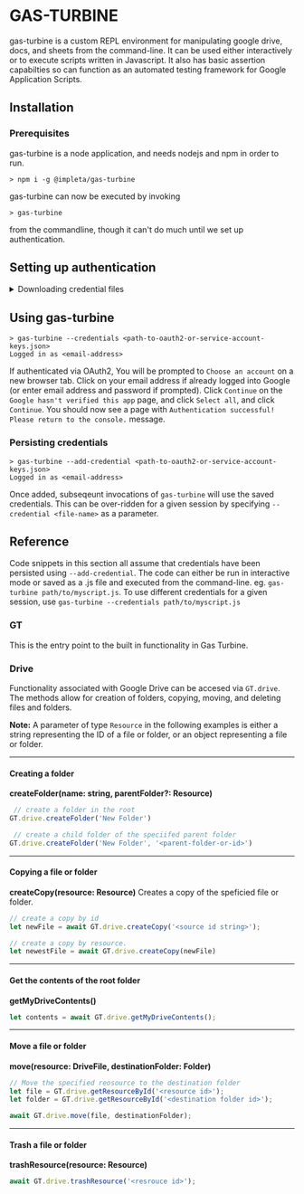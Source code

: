 # GAS-TURBINE

gas-turbine is a custom REPL environment for manipulating google drive, docs, and sheets from the command-line. It can be used either interactively or to execute scripts written in Javascript. It also has basic assertion capabilties so can function as an automated testing framework for Google Application Scripts.

## Installation

### Prerequisites
gas-turbine is a node application, and needs nodejs and npm in order to run.

```
> npm i -g @impleta/gas-turbine
```

gas-turbine can now be executed by invoking 
```
> gas-turbine
``` 
from the commandline, though it can't do much until we set up authentication.

## Setting up authentication
<details>
<summary>Downloading credential files</summary>

**This is a one-time setup**

1. While logged into your google account, visit https://console.cloud.google.com/cloud-resource-manager and create a new project named `gas-turbine` with ID `gas-turbine`.
1. Visit https://console.cloud.google.com/apis/library/drive.googleapis.com?project=gas-turbine and click `ENABLE`

### Option 1: OAuth2
This option allows scripts executed by Gas Turbine the same access as your primary Google account over all of Google drive. Any folders or files created will be owned by your user account.

1. Visit https://console.cloud.google.com/apis/credentials/consent?project=gas-turbine
1. Select External if you are not a Google Workspace User (i.e, you're using a free account), or Internal if you are and you want to limit access to your organization only. Click `CREATE`
1. Fill in the `App name`, `User support email`, and `Developer contact Information` required fields. Use your own email address for the latter two. Click `SAVE AND CONTINUE`.
1. On the `Scopes` page, click `SAVE AND CONTINUE`. 
1. Add your email (and any other users) on the `Test users` page, then click `SAVE AND CONTINUE`.
1. Click on `Credentials` on the left (or visit https://console.cloud.google.com/apis/credentials?project=gas-turbine)
1. Click `CREATE CREDENTIALS` at the top and select `OAuth client ID`.
1. For `Application type`, select `Web application`
1. For `Name`, enter `GasTurbine Web Client`.
1. Under `Authorized redirect URIs`, click `ADD URI`, and enter `http://localhost:3000/oauth2callback`
1. Select Create.
1. On the `OAuth client created` popup click `DOWNLOAD JSON`. A JSON file will be downloaded to the downloads folder of your browser. Save the file to a safe location. Do not share this or commit this file to source control. 

### Option 2: Service Account
This option can be used to restrict access only to certain shared folders and documents on your Google drive. Any folders or files created will be owned by the Service Account, though your main account will have write access.

1. Visit https://console.cloud.google.com/iam-admin/serviceaccounts?project=gas-turbine
1. Click on `CREATE SERVICE ACCOUNT` at the top.
1. Set the `Service account name` to `gas-turbine-service-account`, and click `CREATE AND CONTINUE`
1. Set the Role as `Owner` under `Grant this service account access to project`
1. Back on the `Service account for project "Gas Turbine"` page, click on the email address.
1. Click on `KEYS` on the top, then `ADD KEY` > `Create new key`
1. Select `JSON` on the dialog that pops up, then `CREATE`
1. A JSON file will be downloaded to the downloads folder of your browser. Move this to a safe location on your computer. Do not share this or commit this file to source control. 
1. Note: You will not be able to download this file again in the future, but you can create a new key should this file be lost.

</details>

## Using gas-turbine
```
> gas-turbine --credentials <path-to-oauth2-or-service-account-keys.json>
Logged in as <email-address>
```

If authenticated via OAuth2, You will be prompted to `Choose an account` on a new browser tab. Click on your email address if already logged into Google (or enter email address and password if prompted). Click `Continue` on the `Google hasn't verified this app` page, and click `Select all`, and click `Continue`. You should now see a page with `Authentication successful! Please return to the console.` message.

### Persisting credentials
```
> gas-turbine --add-credential <path-to-oauth2-or-service-account-keys.json>
Logged in as <email-address>
```

Once added, subseqeunt invocations of `gas-turbine` will use the saved credentials. This can be over-ridden for a given session by specifying `--credential <file-name>` as a parameter.

## Reference

Code snippets in this section all assume that credentials have been persisted using `--add-credential`. The code can either be run in interactive mode or saved as a .js file and executed from the command-line. eg. `gas-turbine path/to/myscript.js`. To use different credentials for a given session, use `gas-turbine --credentials path/to/myscript.js`

### GT

This is the entry point to the built in functionality in Gas Turbine.
 

### Drive
Functionality associated with Google Drive can be accesed via `GT.drive`. The methods allow for creation of folders, copying, moving, and deleting files and folders. 

**Note:** A parameter of type `Resource` in the following examples is either a string representing the ID of a file or folder, or an object representing a file or folder.

---
#### Creating a folder
**createFolder(name: string, parentFolder?: Resource)**

```javascript
 // create a folder in the root
GT.drive.createFolder('New Folder')

 // create a child folder of the speciifed parent folder
GT.drive.createFolder('New Folder', '<parent-folder-or-id>')
```
---
#### Copying a file or folder
**createCopy(resource: Resource)** 
Creates a copy of the speficied file or folder.

```javascript
// create a copy by id
let newFile = await GT.drive.createCopy('<source id string>');

// create a copy by resource.
let newestFile = await GT.drive.createCopy(newFile) 
```
---
#### Get the contents of the root folder
**getMyDriveContents()**
```javascript
let contents = await GT.drive.getMyDriveContents();
```
---
#### Move a file or folder
**move(resource: DriveFile, destinationFolder: Folder)**
```javascript
// Move the specified reosource to the destination folder
let file = GT.drive.getResourceById('<resource id>');
let folder = GT.drive.getResourceById('<destination folder id>');

await GT.drive.move(file, destinationFolder);
```
---
#### Trash a file or folder
**trashResource(resource: Resource)**
```javascript
await GT.drive.trashResource('<resrouce id>');
```
